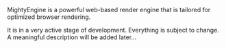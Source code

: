 MightyEngine is a powerful web-based render engine that is tailored for optimized browser rendering.

It is in a very active stage of development. Everything is subject to change. A meaningful description will be added later...
